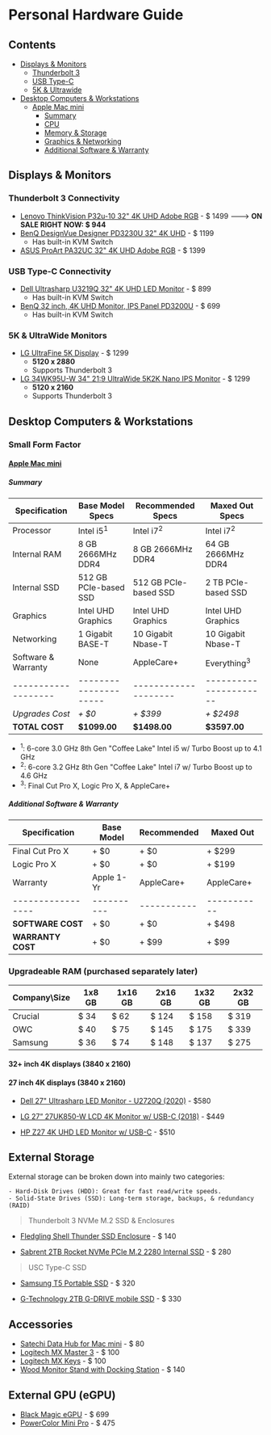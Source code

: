 # Personal Hardware Guide

## Contents

- [Displays & Monitors](#Displays--Monitors)
	- [Thunderbolt 3](#Thunderbolt-3-Connectivity)
	- [USB Type-C](#USB-Type-C-Connectivity)
	- [5K & Ultrawide](#5K--UltraWide-Monitors)
- [Desktop Computers & Workstations](#Desktop-Computers--Workstations)
	- [Apple Mac mini](#Apple-Mac-mini)
		- [Summary](#Summary)
		- [CPU](#CPU)
		- [Memory & Storage](#Memory--Storage)
		- [Graphics & Networking](#Graphics--Networking)
		- [Additional Software & Warranty](#Additional-Software--Warranty)

## Displays & Monitors

### Thunderbolt 3 Connectivity
- [Lenovo ThinkVision P32u-10 32" 4K UHD Adobe RGB](https://www.lenovo.com/us/en/accessories-and-monitors/P32u) - $ 1499 ---> **ON SALE RIGHT NOW: $ 944**
- [BenQ DesignVue Designer PD3230U 32" 4K UHD](https://www.benq.com/en-us/monitor/designer/pd3220u.html) - $ 1199
	- Has built-in KVM Switch
- [ASUS ProArt PA32UC 32" 4K UHD Adobe RGB](https://www.asus.com/us/Monitors/ProArt-PA32UC/) - $ 1399

### USB Type-C Connectivity
- [Dell Ultrasharp U3219Q 32" 4K UHD LED Monitor](https://www.dell.com/en-us/work/shop/dell-ultrasharp-32-4k-usb-c-monitor-u3219q/apd/210-aqzz/monitors-monitor-accessories) - $ 899
	- Has built-in KVM Switch
- [BenQ 32 inch, 4K UHD Monitor, IPS Panel PD3200U](https://www.amazon.com/BenQ-PD3200U-Designer-3840x2160-DualView/dp/B01MY142C0/ref=sr_1_1?dchild=1&keywords=BenQ+PD3200U&qid=1590721090&sr=8-1) - $ 699
	- Has built-in KVM Switch

### 5K & UltraWide Monitors
- [LG UltraFine 5K Display](https://www.apple.com/shop/product/HMUB2LL/A/lg-ultrafine-5k-display) - $ 1299
	- **5120 x 2880**
	- Supports Thunderbolt 3
- [LG 34WK95U-W 34" 21:9 UltraWide 5K2K Nano IPS Monitor](https://www.bhphotovideo.com/c/product/1382968-REG/lg_34wk95u_34_nano_ips.html/DFF/d10-v2-t1-xLG34WK95U) - $ 1299
	- **5120 x 2160**
	- Supports Thunderbolt 3



## Desktop Computers & Workstations

### Small Form Factor

#### [Apple Mac mini](https://www.apple.com/mac-mini/specs/)

##### Summary
Specification       | Base Model Specs      | Recommended Specs    | Maxed Out Specs
------------------- | --------------------- | -------------------- | ----------------------
Processor           | Intel i5<sup>1</sup>  | Intel i7<sup>2</sup> | Intel i7<sup>2</sup>
Internal RAM        | 8 GB 2666MHz DDR4     | 8 GB 2666MHz DDR4    | 64 GB 2666MHz DDR4
Internal SSD        | 512 GB PCIe-based SSD | 512 GB PCIe-based SSD| 2 TB PCIe-based SSD
Graphics            | Intel UHD Graphics    | Intel UHD Graphics   | Intel UHD Graphics
Networking          | 1 Gigabit BASE-T      | 10 Gigabit Nbase-T   | 10 Gigabit Nbase-T
Software & Warranty | None                  | AppleCare+           | Everything<sup>3</sup>
------------------- | --------------------- | -------------------- | ----------------------
*Upgrades Cost* | *+ $0* | *+ $399* | *+ $2498*
**TOTAL COST** | **$1099.00** | **$1498.00** | **$3597.00**

* <sup>1</sup>: 6-core 3.0 GHz 8th Gen "Coffee Lake" Intel i5 w/ Turbo Boost up to 4.1 GHz
* <sup>2</sup>: 6-core 3.2 GHz 8th Gen "Coffee Lake" Intel i7 w/ Turbo Boost up to 4.6 GHz
* <sup>3</sup>: Final Cut Pro X, Logic Pro X, & AppleCare+


##### Additional Software & Warranty
Specification     | Base Model | Recommended | Maxed Out
----------------- | ---------- | ----------- | ---------
Final Cut Pro X   | + $0       | + $0        | + $299
Logic Pro X       | + $0       | + $0        | + $199
Warranty          | Apple 1-Yr | AppleCare+  | AppleCare+
----------------- | ---------- | ----------- | -----------
**SOFTWARE COST** | + $0       | + $0        | + $498
**WARRANTY COST** | + $0       | + $99       | + $99


### Upgradeable RAM (purchased separately later)

Company\Size | 1x8 GB | 1x16 GB | 2x16 GB | 1x32 GB | 2x32 GB
------------ | ------ | ------  | ------- | ------- | ------- 
Crucial      | $ 34   | $ 62    | $ 124   | $ 158   | $ 319
OWC          | $ 40   | $ 75    | $ 145   | $ 175   | $ 339
Samsung      | $ 36   | $ 74    | $ 148   | $ 137   | $ 275




#### 32+ inch 4K displays (3840 x 2160)

#### 27 inch 4K displays (3840 x 2160)

- [Dell 27" Ultrasharp LED Monitor - U2720Q (2020)](https://www.dell.com/en-us/work/shop/ultrasharp-27-4k-usb-c-monitor-u2720q/apd/210-avjv/monitors-monitor-accessories) - $580

- [LG 27” 27UK850-W LCD 4K Monitor w/ USB-C (2018)](https://www.amazon.com/gp/product/B078GVTD9N/ref=ox_sc_act_title_5?smid=ATVPDKIKX0DER&psc=1) - $449

- [HP Z27 4K UHD LED Monitor w/ USB-C](https://store.hp.com/us/en/pdp/hp-z27-27-inch-4k-uhd-display) - $510


## External Storage

External storage can be broken down into mainly two categories:
    
    - Hard-Disk Drives (HDD): Great for fast read/write speeds.
    - Solid-State Drives (SSD): Long-term storage, backups, & redundancy (RAID)

> Thunderbolt 3 NVMe M.2 SSD & Enclosures
- [Fledgling Shell Thunder SSD Enclosure](https://www.amazon.com/gp/product/B07QY9V2KM/ref=ox_sc_act_title_2?smid=A3MJNIGJ08V121&psc=1) - $ 140

- [Sabrent 2TB Rocket NVMe PCIe M.2 2280 Internal SSD](https://www.amazon.com/dp/B07MTQTNVR/ref=twister_B085GG5QDR?_encoding=UTF8&th=1) - $ 280

> USC Type-C SSD
- [Samsung T5 Portable SSD](https://www.amazon.com/Samsung-T5-Portable-SSD-MU-PA2T0B/dp/B073H4GPLQ/ref=sr_1_4?dchild=1&keywords=samsung+thunderbolt+3+ssd&qid=1590624310&s=electronics&sr=1-4) - $ 320

- [G-Technology 2TB G-DRIVE mobile SSD](https://www.amazon.com/G-Technology-0G06054-G-Drive-Portable-Storage/dp/B0765LJWFZ/ref=sr_1_2?dchild=1&keywords=G-Technology-0G06054-G-Drive-Portable-Storage&qid=1590624942&sr=8-2) - $ 330

## Accessories

- [Satechi Data Hub for Mac mini](https://satechi.net/products/type-c-aluminum-stand-hub-for-mac-mini) - $ 80
- [Logitech MX Master 3](https://www.logitech.com/en-us/product/mx-master-3) - $ 100
- [Logitech MX Keys](https://www.logitech.com/en-us/product/mx-keys-wireless-keyboard) - $ 100
- [Wood Monitor Stand with Docking Station](https://en.j5create.com/collections/monitor-stands/products/jct425) - $ 140

## External GPU (eGPU)

- [Black Magic eGPU](https://www.apple.com/shop/product/HM8Y2VC/A/blackmagic-egpu) - $ 699
- [PowerColor Mini Pro](https://www.amazon.com/PowerColor-Mini-RX570-eGPU-Thunderbolt3/dp/B07Q4R7GZR) - $ 475


